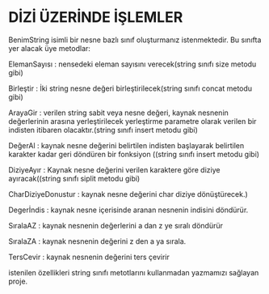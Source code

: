 # DİZİ ÜZERİNDE İŞLEMLER
BenimString isimli bir nesne bazlı sınıf oluşturmanız istenmektedir. 
Bu sınıfta yer alacak üye metodlar:</p>
ElemanSayısı : nensedeki eleman sayısını verecek(string sınıfı size metodu gibi)</p>
Birleştir 	: İki string nesne değeri birleştirilecek(string sınıfı concat metodu gibi)</p>
ArayaGir	: verilen string sabit veya nesne değeri, kaynak nesnenin değerlerinin arasına yerleştirilecek yerleştirme parametre olarak verilen bir indisten itibaren olacaktır.(string sınıfı insert metodu gibi)</p>
DeğerAl	: kaynak nesne değerini belirtilen indisten başlayarak belirtilen karakter kadar geri döndüren bir fonksiyon ((string sınıfı insert metodu gibi)</p>
DiziyeAyır : Kaynak nesne değerini verilen karaktere göre diziye ayıracak((string sınıfı siplit metodu gibi)</p>
CharDiziyeDonustur	: kaynak nesne değerini char diziye dönüştürecek.)</p>
Degerİndis	: kaynak nesne içerisinde aranan nesnenin indisini döndürür.</p>
SıralaAZ	: kaynak nesnenin değerlerini a dan z ye sıralı döndürür</p>
SıralaZA	: kaynak nesnenin değerini z den a ya sırala.</p>
TersCevir	: kaynak nesnenin değerini ters çevirir</p>
istenilen özellikleri string sınıfı metotlarını kullanmadan yazmamızı sağlayan proje.
